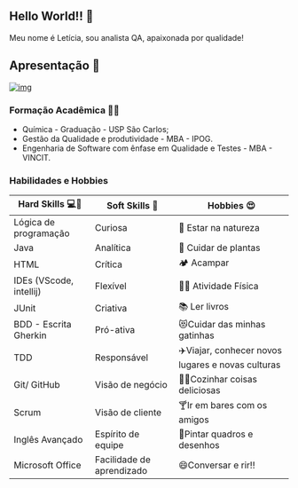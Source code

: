 ## Hello World!! 👋

Meu nome é Letícia, sou analista QA, apaixonada por qualidade!

## Apresentação :handshake:

[![img](https://tm.ibxk.com.br/2021/08/17/17104340644112.jpg?ims=60x22)](https://www.linkedin.com/in/let%C3%ADcia-furlan-rufato/) 

### Formação Acadêmica :woman_student:

- Química - Graduação - USP São Carlos;
- Gestão da Qualidade e produtividade - MBA - IPOG.
- Engenharia de Software com ênfase em Qualidade e Testes - MBA - VINCIT.

### Habilidades e Hobbies

| Hard Skills :computer::muscle: |  Soft Skills :thought_balloon: | Hobbies :heart_eyes:
|----------------------------|------------------------------|-------------------------------|
| Lógica de programação | Curiosa | :palm_tree: Estar na natureza |
| Java | Analítica | :wilted_flower: Cuidar de plantas |
| HTML | Crítica | :camping: Acampar |
| IDEs (VScode, intellij) | Flexível | :weight_lifting_woman: Atividade Física |
| JUnit | Criativa | :books: Ler livros |
| BDD - Escrita Gherkin | Pró-ativa | :heart_eyes_cat:Cuidar das minhas gatinhas |
| TDD | Responsável | :airplane:Viajar, conhecer novos lugares e novas culturas |
| Git/ GitHub | Visão de negócio | :woman_cook:Cozinhar coisas deliciosas |
| Scrum | Visão de cliente | :cocktail:Ir em bares com os amigos |
| Inglês Avançado | Espírito de equipe | :art:Pintar quadros e desenhos |
| Microsoft Office | Facilidade de aprendizado | :smile:Conversar e rir!! |
